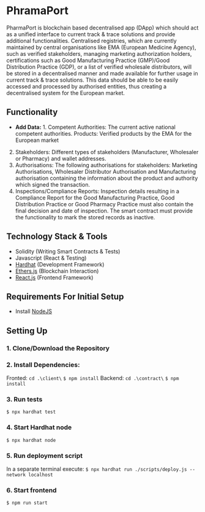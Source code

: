 # PhramaPort
PharmaPort is blockchain based decentralised app (DApp) which should act as a unified interface to current track & trace solutions and provide additional functionalities. Centralised registries, which are currently maintained by central organisations like EMA (European Medicine Agency), such as verified stakeholders, managing marketing authorization holders, certifications such as Good Manufacturing Practice (GMP)/Good Distribution Practice (GDP), or a list of verified wholesale distributors, will be stored in a decentralised manner and made available for further usage in current track & trace solutions. 
This data should be able to be easily accessed and processed by authorised entities, thus creating a decentralised system for the European market. 

## Functionality
- **Add Data:** 1.	Competent Authorities: The current active national competent authorities. Products: Verified products by the EMA for the European market 
2.	Stakeholders: Different types of stakeholders (Manufacturer, Wholesaler or Pharmacy) and wallet addresses. 
3.	Authorisations: The following authorisations for stakeholders: Marketing Authorisations, Wholesaler Distributor Authorisation and Manufacturing authorisation containing the information about the product and authority which signed the transaction. 
4.	Inspections/Compliance Reports: Inspection details resulting in a Compliance Report for the Good Manufacturing Practice, Good Distribution Practice or Good Pharmacy Practice must also contain the final decision and date of inspection. 
The smart contract must provide the functionality to mark the stored records as inactive.


## Technology Stack & Tools

- Solidity (Writing Smart Contracts & Tests)
- Javascript (React & Testing)
- [Hardhat](https://hardhat.org/) (Development Framework)
- [Ethers.js](https://docs.ethers.io/v5/) (Blockchain Interaction)
- [React.js](https://reactjs.org/) (Frontend Framework)

## Requirements For Initial Setup
- Install [NodeJS](https://nodejs.org/en/)

## Setting Up
### 1. Clone/Download the Repository

### 2. Install Dependencies:
Fronted:
`cd .\client\`
`$ npm install`
Backend:
`cd .\contract\`
`$ npm install`
### 3. Run tests
`$ npx hardhat test`

### 4. Start Hardhat node
`$ npx hardhat node`

### 5. Run deployment script
In a separate terminal execute:
`$ npx hardhat run ./scripts/deploy.js --network localhost`

### 6. Start frontend
`$ npm run start`